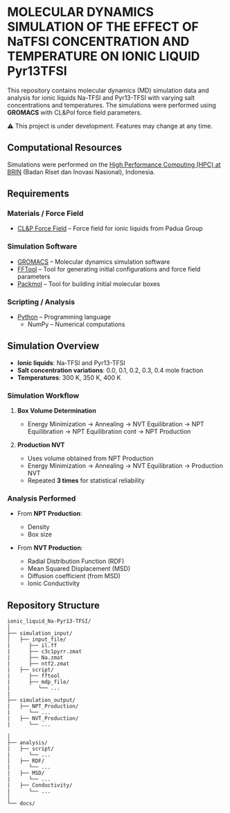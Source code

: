 # MOLECULAR DYNAMICS SIMULATION OF THE EFFECT OF NaTFSI CONCENTRATION AND TEMPERATURE ON IONIC LIQUID Pyr13TFSI 
This repository contains molecular dynamics (MD) simulation data and analysis 
for ionic liquids Na-TFSI and Pyr13-TFSI with varying salt concentrations and temperatures.
The simulations were performed using **GROMACS** with CL&Pol force field parameters.

⚠️ This project is under development. Features may change at any time.


## Computational Resources  
Simulations were performed on the [High Performance Computing (HPC) at BRIN](https://hpc.brin.go.id/) (Badan Riset dan Inovasi Nasional), Indonesia.

## Requirements

### Materials / Force Field
- [CL&P Force Field](https://github.com/paduagroup/clandp) – Force field for ionic liquids from Padua Group

### Simulation Software
- [GROMACS](https://www.gromacs.org) – Molecular dynamics simulation software
- [FFTool](https://github.com/paduagroup/fftool) – Tool for generating initial configurations and force field parameters
- [Packmol](http://www.ime.unicamp.br/~martinez/packmol/) – Tool for building initial molecular boxes

### Scripting / Analysis
- [Python](https://www.python.org) – Programming language
  - NumPy – Numerical computations


## Simulation Overview
- **Ionic liquids**: Na-TFSI and Pyr13-TFSI  
- **Salt concentration variations**: 0.0, 0.1, 0.2, 0.3, 0.4 mole fraction  
- **Temperatures**: 300 K, 350 K, 400 K

### Simulation Workflow
1. **Box Volume Determination**
   - Energy Minimization → Annealing → NVT Equilibration → NPT Equilibration → NPT Equilibration cont → NPT Production

3. **Production NVT**
   - Uses volume obtained from NPT Production
   - Energy Minimization → Annealing → NVT Equilibration → Production NVT  
   - Repeated **3 times** for statistical reliability
  
  ### Analysis Performed
- From **NPT Production**:
  - Density
  - Box size

- From **NVT Production**:
  - Radial Distribution Function (RDF)
  - Mean Squared Displacement (MSD)
  - Diffusion coefficient (from MSD)
  - Ionic Conductivity
    
## Repository Structure
```
ionic_liquid_Na-Pyr13-TFSI/
│
├── simulation_input/
│   ├── input_file/
|      ├── il.ff
|      ├── c3c1pyrr.zmat
|      ├── Na.zmat
|      ├── ntf2.zmat
|   ├── script/
|      ├── fftool
|      ├── mdp_file/
|         └── ...
|
├── simulation_output/
|   ├── NPT_Production/
|      └── ...   
|   ├── NVT_Production/
|      └── ...

│
├── analysis/
|   ├── script/
|      └── ...
│   ├── RDF/
|      └── ...
|   ├── MSD/
|      └── ...
|   ├── Conductivity/
|      └── ...
│
└── docs/
```
